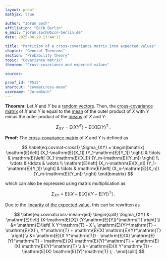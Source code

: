 ```yaml
---
layout: proof
mathjax: true

author: "Joram Soch"
affiliation: "BCCN Berlin"
e_mail: "joram.soch@bccn-berlin.de"
date: 2025-08-29 13:44:11

title: "Partition of a cross-covariance matrix into expected values"
chapter: "General Theorems"
section: "Probability theory"
topic: "Covariance matrix"
theorem: "Cross-covariance and expected values"

sources:

proof_id: "P512"
shortcut: "covmatcross-mean"
username: "JoramSoch"
---
```



**Theorem:** Let $X$ and $Y$ be a [random vectors](/D/rvec). Then, the [cross-covariance matrix](/D/covmat-cross) of $X$ and $Y$ is equal to the [mean](/D/mean) of the outer product of $X$ with $Y$ minus the outer product of the [means](/D/mean) of $X$ and $Y$:

$$ \label{eq:covmatcross-mean}
\Sigma_{XY} = \mathrm{E}(X Y^\mathrm{T}) - \mathrm{E}(X) \mathrm{E}(Y)^\mathrm{T} \; .
$$


**Proof:** The [cross-covariance matrix](/D/covmat-cross) of $X$ and $Y$ is defined as

$$ \label{eq:covmat-cross1}
\Sigma_{XY} =
\begin{bmatrix}
\mathrm{E}\left[ (X_1-\mathrm{E}[X_1]) (Y_1-\mathrm{E}[Y_1]) \right] & \ldots & \mathrm{E}\left[ (X_1-\mathrm{E}[X_1]) (Y_m-\mathrm{E}[Y_m]) \right] \\
\vdots & \ddots & \vdots \\
\mathrm{E}\left[ (X_n-\mathrm{E}[X_n]) (Y_1-\mathrm{E}[Y_1]) \right] & \ldots & \mathrm{E}\left[ (X_n-\mathrm{E}[X_n]) (Y_m-\mathrm{E}[Y_m]) \right]
\end{bmatrix}
$$

which can also be expressed using matrix multiplication as

$$ \label{eq:covmat-cross2}
\Sigma_{XY} = \mathrm{E}\left[ (X-\mathrm{E}[X]) (Y-\mathrm{E}[Y])^\mathrm{T} \right] \; .
$$

Due to the [linearity of the expected value](/P/mean-lin), this can be rewritten as

$$ \label{eq:covmatcross-mean-qed}
\begin{split}
   \Sigma_{XY}
&= \mathrm{E}\left[ (X-\mathrm{E}[X]) (Y-\mathrm{E}[Y])^\mathrm{T} \right] \\
&= \mathrm{E}\left[ X Y^\mathrm{T} - X \, \mathrm{E}(Y)^\mathrm{T} - \mathrm{E}(X) \, Y^\mathrm{T} + \mathrm{E}(X) \mathrm{E}(Y)^\mathrm{T} \right] \\
&= \mathrm{E}(X Y^\mathrm{T}) - \mathrm{E}(X) \mathrm{E}(Y)^\mathrm{T} - \mathrm{E}(X) \mathrm{E}(Y)^\mathrm{T} + \mathrm{E}(X) \mathrm{E}(Y)^\mathrm{T} \\
&= \mathrm{E}(X Y^\mathrm{T}) - \mathrm{E}(X) \mathrm{E}(Y)^\mathrm{T} \; .
\end{split}
$$